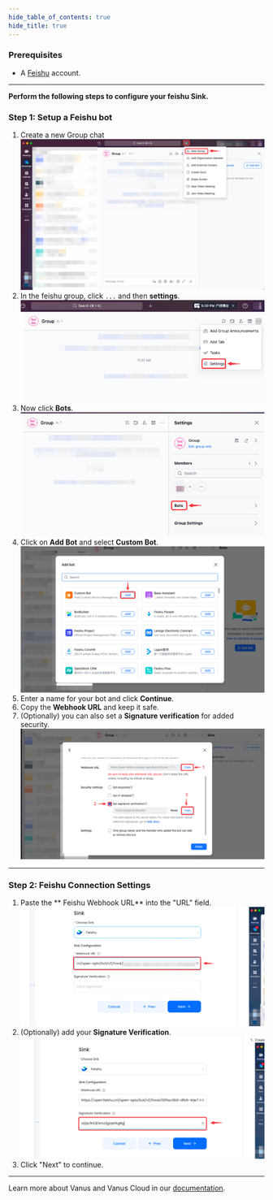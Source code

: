 ```yaml
--- 
hide_table_of_contents: true
hide_title: true
---
```


### Prerequisites

- A [Feishu](https://www.feishu.cn) account.


---

**Perform the following steps to configure your feishu Sink.**

### Step 1: Setup a Feishu bot 

1. Create a new Group chat
![img_1.png](images/img_1.png)
2. In the feishu group, click `...` and then **settings**.
![img.png](images/feishu-settings.png)
3. Now click **Bots**.
   ![img_1.png](images/feishu-bot.png)
4. Click on **Add Bot** and select **Custom Bot**.
   ![img_3.png](images/feishu-add-custom-bot.png)
5. Enter a name for your bot and click **Continue**.
6. Copy the **Webhook URL** and keep it safe.
7. (Optionally) you can also set a **Signature verification** for added security.
   ![img.png](images/feishu-signature.png)

---

### Step 2: Feishu Connection Settings

1. Paste the ** Feishu Webhook URL** into the "URL" field.
![img_2.png](images/img_2.png)
2. (Optionally) add your **Signature Verification**.
![img_3.png](images/img_3.png)
3. Click "Next" to continue.

---

Learn more about Vanus and Vanus Cloud in our [documentation](https://docs.vanus.ai).
